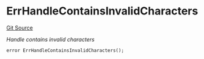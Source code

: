 # ErrHandleContainsInvalidCharacters
[Git Source](https://github.com/Crossbell-Box/Crossbell-Contracts/blob/3060ff9b47459c3bc54ac39115cb04b01451f340/contracts/libraries/Error.sol)

*Handle contains invalid characters*


```solidity
error ErrHandleContainsInvalidCharacters();
```

